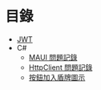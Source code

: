 # 目錄

- [JWT](./JWT/JWT.md)
- C#
  - [MAUI 問題記錄](./C#/MAUI%20Q&A.md)
  - [HttpClient 問題記錄](./C#/HttpClient問題記錄.md)
  - [按鈕加入盾牌圖示](<./C#/AddShieldToButton(Win32App).md>)
